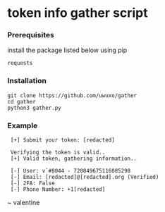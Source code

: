 # token info gather script

### Prerequisites

install the package listed below using pip

```
requests
```

### Installation

```
git clone https://github.com/uwuxo/gather
cd gather
python3 gather.py
```

### Example

```
 [+] Submit your token: [redacted]

 Verifying the token is valid..
 [+] Valid token, gathering information..

 [-] User: v`#8044 - 720849675116085298        
 [-] Email: [redacted]@[redacted].org (Verified)
 [-] 2FA: False
 [-] Phone Number: +1[redacted]
```

~ valentine
